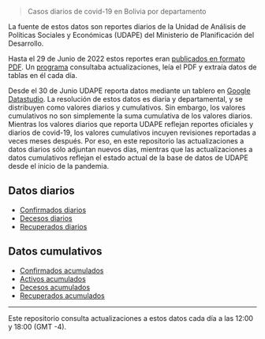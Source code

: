 > Casos diarios de covid-19 en Bolivia por departamento 

La fuente de estos datos son reportes diarios de la Unidad de Análisis de Políticas Sociales y Económicas (UDAPE) del Ministerio de Planificación del Desarrollo.

Hasta el 29 de Junio de 2022 estos reportes eran [publicados en formato PDF](https://www.udape.gob.bo/index.php?option=com_content&view=article&id=220:reporte-covid-19&catid=41). Un [programa](https://github.com/sociedatos/covid19-bo-casos_por_departamento/blob/master/update/update_oldpdfs.py) consultaba actualizaciones, leía el PDF y extraía datos de tablas en él cada día. 

Desde el 30 de Junio UDAPE reporta datos mediante un tablero en [Google Datastudio](https://datastudio.google.com/reporting/92796894-acf3-4ab7-9395-20655de351f7/). La resolución de estos datos es diaria y departamental, y se distribuyen como valores diarios y cumulativos. Sin embargo, los valores cumulativos no son simplemente la suma cumulativa de los valores diarios. Mientras los valores diarios que reporta UDAPE reflejan reportes oficiales y diarios de covid-19, los valores cumulativos incuyen revisiones reportadas a veces meses después. Por eso, en este repositorio las actualizaciones a datos diarios sólo adjuntan nuevos días, mientras que las actualizaciones a datos cumulativos reflejan el estado actual de la base de datos de UDAPE desde el inicio de la pandemia.

## Datos diarios

- [Confirmados diarios](https://github.com/sociedatos/covid19-bo-casos_por_departamento/blob/master/confirmados_diarios.csv)
- [Decesos diarios](https://github.com/sociedatos/covid19-bo-casos_por_departamento/blob/master/decesos_diarios.csv)
- [Recuperados diarios](https://github.com/sociedatos/covid19-bo-casos_por_departamento/blob/master/recuperados_diarios.csv)

## Datos cumulativos

- [Confirmados acumulados](https://github.com/sociedatos/covid19-bo-casos_por_departamento/blob/master/confirmados_acumulados.csv)
- [Activos acumulados](https://github.com/sociedatos/covid19-bo-casos_por_departamento/blob/master/activos_acumulados.csv)
- [Decesos acumulados](https://github.com/sociedatos/covid19-bo-casos_por_departamento/blob/master/decesos_acumulados.csv)
- [Recuperados acumulados](https://github.com/sociedatos/covid19-bo-casos_por_departamento/blob/master/recuperados_acumulados.csv)

---

Este repositorio consulta actualizaciones a estos datos cada día a las 12:00 y 18:00 (GMT -4).
